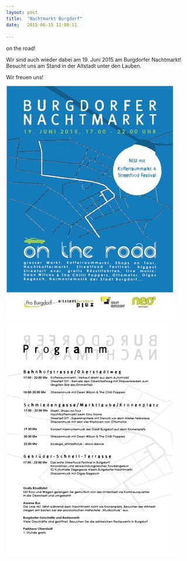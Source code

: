 ```yaml
---
layout: post
title:  "Nachtmarkt Burgdorf"
date:   2015-06-15 11:00:11

---
```


on the road!

Wir sind auch wieder dabei am 19. Juni 2015 am Burgdorfer Nachtmarkt!
Besucht uns am Stand in der Altstadt unter den Lauben.

Wir freuen uns!


<img src="/images/na1.jpg" />

<img src="/images/na2.jpg" />






    
